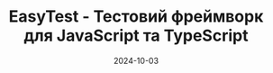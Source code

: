 ---
title: EasyTest - Тестовий фреймворк для JavaScript та TypeScript
date: 2024-10-03
description: Тестування JavaScript та TypeScript без зусиль
important: true
url: https://github.com/olton/easytest
---